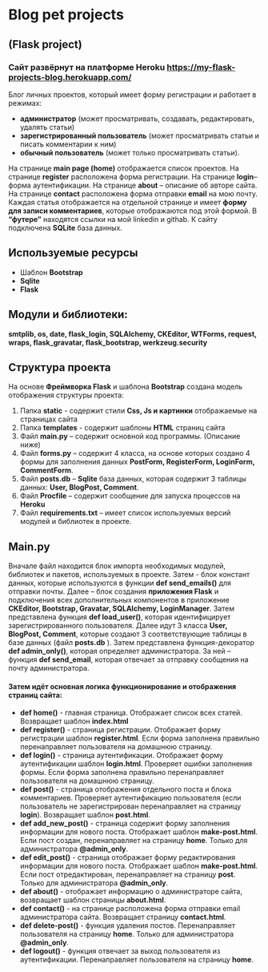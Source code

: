 # Blog pet projects
## (Flask project)
### Сайт развёрнут на платформе Heroku https://my-flask-projects-blog.herokuapp.com/
Блог личных проектов, который имеет форму регистрации и работает в режимах:
- **администратор** (может просматривать, создавать, редактировать, удалять статьи)
- **зарегистрированный пользователь** (может просматривать статьи и писать комментарии к ним)
- **обычный пользователь** (может только просматривать статьи).

На странице **main page (home)** отображается список проектов. На странице **register** расположена форма регистрации. На странице **login**– форма аутентификации. На странице **about** – описание об авторе сайта. На странице **contact** расположена форма отправки **email** на мою почту. Каждая статья отображается на отдельной странице и имеет **форму для записи комментариев**, которые отображаются под этой формой. В **“футере”** находятся ссылки на мой linkedin и githab. 
К сайту подключена **SQLite** база данных.

## Используемые ресурсы
-	Шаблон **Bootstrap**
-	**Sqlite**
-	**Flask** 
## Модули и библиотеки:
**smtplib, os, date, flask_login, SQLAlchemy, CKEditor, WTForms, request, wraps, flask_gravatar, flask_bootstrap, werkzeug.security**
 
## Структура проекта
На основе **Фреймворка Flask** и шаблона **Bootstrap** создана модель отображения структуры проекта:
1.	Папка **static** - содержит стили **Css, Js и картинки** отображаемые на страницах сайта
2.	Папка **templates** - содержит шаблоны **HTML** страниц сайта
3.	Файл **main.py** – содержит основной код программы. (Описание ниже)
4.	Файл **forms.py** – содержит  4 класса, на основе которых создано 4 формы для заполнения данных **PostForm, RegisterForm, LoginForm, CommentForm**.
5.	Файл **posts.db** – **Sqlite** база данных, которая содержит 3 таблицы данных: **User, BlogPost, Comment**.
6.	Файл **Procfile** – содержит сообщение для запуска процессов на **Heroku**
7.	Файл **requirements.txt** – имеет список используемых версий модулей и библиотек в проекте.

## Main.py 
Вначале файл находится блок импорта необходимых модулей, библиотек и пакетов, используемых в проекте.  Затем - блок констант данных, которые используются в функции **def send_emails()** для отправки почты. Далее – блок создания **приложения Flask** и подключения всех дополнительных компонентов в приложение **CKEditor, Bootstrap, Gravatar, SQLAlchemy, LoginManager**. Затем представлена функция **def load_user()**, которая идентифицирует зарегистрированного пользователя. Далее идут 3 класса **User, BlogPost, Comment**, которые создают 3 соответствующие таблицы в базе данных (файл **posts.db** ). Затем представлена функция-декоратор **def admin_only()**, которая определяет администратора. За ней – функция **def send_email**, которая отвечает за отправку сообщения на почту администратора. 
#### Затем идёт основная логика функционирование и отображения страниц сайта:
- **def home()** - главная страница. Отображает список всех статей. Возвращает шаблон **index.html**
- **def register()** - страница регистрации. Отображает форму регистрации шаблон **register.html**. Если форма заполнена правильно перенаправляет пользователя на домашнюю страницу. 
- **def login()** - страница аутентификации. Отображает форму аутентификации шаблон **login.html**. Проверяет ошибки заполнения формы. Если форма заполнена правильно перенаправляет пользователя на домашнюю страницу. 
- **def post()** - страница отображения отдельного поста и блока комментариев. Проверяет аутентификацию пользователя (если пользователь не зарегистрирован перенаправляет на страницу **login**). Возвращает шаблон **post.html**.
- **def add_new_post()** -  страница содержит форму заполнения информации для нового поста. Отображает шаблон **make-post.html**. Если пост создан, перенаправляет на страницу **home**. Только для администратора **@admin_only**.
- **def edit_post()** - страница отображает форму редактирования информации для нового поста. Отображает шаблон **make-post.html**. Если пост отредактирован, перенаправляет на страницу **post**. Только для администратора **@admin_only**.
- **def about()** - отображает информацию о администраторе сайта, возвращает шаблон страницы **about.html**.
- **def contact()** - на странице расположена форма отправки email администратора сайта. Возвращает страницу **contact.html**.
- **def delete-post()** - функция удаления постов. Перенаправляет пользователя на страницу **home**. Только для администратора **@admin_only**.
- **def logout()** - функция отвечает за выход пользователя из аутентификации. Перенаправляет пользователя на страницу **home**.





